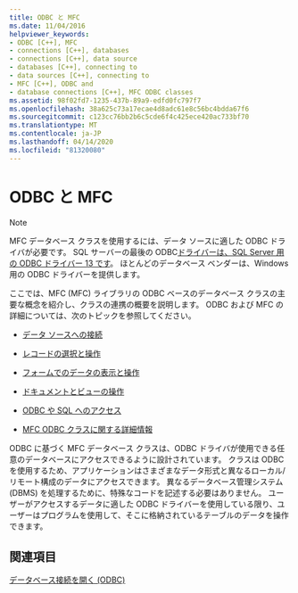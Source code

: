```yaml
---
title: ODBC と MFC
ms.date: 11/04/2016
helpviewer_keywords:
- ODBC [C++], MFC
- connections [C++], databases
- connections [C++], data source
- databases [C++], connecting to
- data sources [C++], connecting to
- MFC [C++], ODBC and
- database connections [C++], MFC ODBC classes
ms.assetid: 98f02fd7-1235-437b-89a9-edfd0fc797f7
ms.openlocfilehash: 38a625c73a17ecae4d8adc61e8c56bc4bdda67f6
ms.sourcegitcommit: c123cc76bb2b6c5cde6f4c425ece420ac733bf70
ms.translationtype: MT
ms.contentlocale: ja-JP
ms.lasthandoff: 04/14/2020
ms.locfileid: "81320080"
---
```

# <a name="odbc-and-mfc"></a>ODBC と MFC

> [!NOTE]
> MFC データベース クラスを使用するには、データ ソースに適した ODBC ドライバが必要です。 SQL サーバーの最後の ODBC[ドライバーは、SQL Server 用の ODBC ドライバー 13 です](https://www.microsoft.com/download/details.aspx?id=50420)。 ほとんどのデータベース ベンダーは、Windows 用の ODBC ドライバーを提供します。

ここでは、MFC (MFC) ライブラリの ODBC ベースのデータベース クラスの主要な概念を紹介し、クラスの連携の概要を説明します。 ODBC および MFC の詳細については、次のトピックを参照してください。

- [データ ソースへの接続](connecting-to-a-data-source.md)

- [レコードの選択と操作](selecting-and-manipulating-records.md)

- [フォームでのデータの表示と操作](displaying-and-manipulating-data-in-a-form.md)

- [ドキュメントとビューの操作](working-with-documents-and-views.md)

- [ODBC や SQL へのアクセス](access-to-odbc-and-sql.md)

- [MFC ODBC クラスに関する詳細情報](further-reading-about-the-mfc-odbc-classes.md)

ODBC に基づく MFC データベース クラスは、ODBC ドライバが使用できる任意のデータベースにアクセスできるように設計されています。 クラスは ODBC を使用するため、アプリケーションはさまざまなデータ形式と異なるローカル/リモート構成のデータにアクセスできます。 異なるデータベース管理システム (DBMS) を処理するために、特殊なコードを記述する必要はありません。 ユーザーがアクセスするデータに適した ODBC ドライバーを使用している限り、ユーザーはプログラムを使用して、そこに格納されているテーブルのデータを操作できます。

## <a name="see-also"></a>関連項目

[データベース接続を開く (ODBC)](open-database-connectivity-odbc.md)
